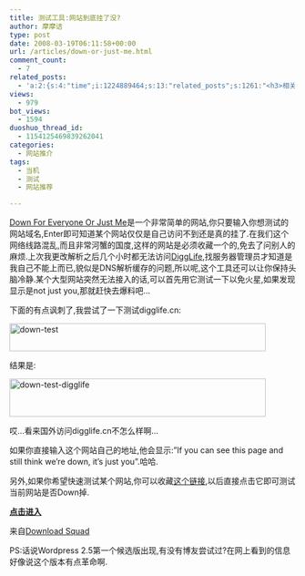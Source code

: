 ```yaml
---
title: 测试工具:网站到底挂了没?
author: 摩摩诘
type: post
date: 2008-03-19T06:11:58+00:00
url: /articles/down-or-just-me.html
comment_count:
  - 7
related_posts:
  - 'a:2:{s:4:"time";i:1224889464;s:13:"related_posts";s:1261:"<h3>相关日志</h3><ul class="related_post"><li><a href="http://www.digglife.cn/articles/check-loading-time.html" title="比比看哪个网站加载更快">比比看哪个网站加载更快</a></li><li><a href="http://www.digglife.cn/articles/text2mp3-vozme.html" title="vozME,将输入的文字在线转换成MP3">vozME,将输入的文字在线转换成MP3</a></li><li><a href="http://www.digglife.cn/articles/join-google-experimental-search.html" title="现在就来参与测试Google实验搜索吧">现在就来参与测试Google实验搜索吧</a></li><li><a href="http://www.digglife.cn/articles/crash-your-ie-6-with-one-single-html-line.html" title="让IE6崩溃只需一行代码">让IE6崩溃只需一行代码</a></li><li><a href="http://www.digglife.cn/articles/9-websites-you-can-get-free-icons.html" title="9个免费图标下载网站">9个免费图标下载网站</a></li><li><a href="http://www.digglife.cn/articles/how-addicted-to-blogging-are-you.html" title="测试你的博客上瘾度">测试你的博客上瘾度</a></li><li><a href="http://www.digglife.cn/articles/earning_money_with_advertlets.html" title="博客盈利:通过Advertlets给你的博客带来盈利">博客盈利:通过Advertlets给你的博客带来盈利</a></li></ul>";}'
views:
  - 979
bot_views:
  - 1594
duoshuo_thread_id:
  - 1154125469839262041
categories:
  - 网站推介
tags:
  - 当机
  - 测试
  - 网站推荐

---
```

<a target="_blank" href="http://downforeveryoneorjustme.com/" title="Down For Everyone Or Just Me">Down For Everyone Or Just Me</a>是一个非常简单的网站,你只要输入你想测试的网站域名,Enter即可知道某个网站仅仅是自己访问不到还是真的挂了.在我们这个网络线路混乱,而且非常河蟹的国度,这样的网站是必须收藏一个的,免去了问别人的麻烦.上次我更改解析之后几个小时都无法访问<a target="_blank" href="http://feed.digglife.cn" title="DiggLife">DiggLife</a>,找服务器管理员才知道是我自己不能上而已,貌似是DNS解析缓存的问题,所以呢,这个工具还可以让你保持头脑冷静.某个大型网站突然无法接入的话,可以首先用它测试一下以免火星,如果发现显示是not just you,那就赶快去爆料吧&#8230;

<!--more-->

下面的有点讽刺了,我尝试了一下测试digglife.cn:

[<img border="0" width="450" src="http://digglife.qiniudn.com/wp-content/uploads/2008/03/windowslivewriterc3f5e40c57f7-abcedown-test-thumb-1.png" alt="down-test" height="49" />][1]

结果是:

[<img border="0" width="450" src="http://digglife.qiniudn.com/wp-content/uploads/2008/03/windowslivewriterc3f5e40c57f7-abcedown-test-digglife-thumb.png" alt="down-test-digglife" height="67" />][2]

哎&#8230;看来国外访问digglife.cn不怎么样啊&#8230;

如果你直接输入这个网站自己的地址,他会显示:&#8221;If you can see this page and still think we&#8217;re down, it&#8217;s just you&#8221;.哈哈.

另外,如果你希望快速测试某个网站,你可以收藏<a target="_blank" href="javascript:document.location=">这个链接</a>,以后直接点击它即可测试当前网站是否Down掉.

<a target="_blank" href="http://downforeveryoneorjustme.com/" title="点击进入"><strong>点击进入</strong></a>

来自<a target="_blank" href="http://www.downloadsquad.com/2008/03/15/is-this-web-site-down-for-everyone-or-is-it-just-you/">Download Squad</a>

PS:话说Wordpress 2.5第一个候选版出现,有没有博友尝试过?在网上看到的信息好像说这个版本有点革命啊.

 [1]: https://www.digglife.net/wp-content/uploads/2008/03/windowslivewriterc3f5e40c57f7-abcedown-test-4.png
 [2]: https://www.digglife.net/wp-content/uploads/2008/03/windowslivewriterc3f5e40c57f7-abcedown-test-digglife-2.png